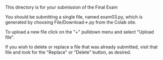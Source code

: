 This directory is for your submission of the Final Exam

You should be submitting a single file, named exam03.py, which is
generated by choosing File/Download->.py from the Colab site.

To upload a new file click on the "+" pulldown menu and select "Upload file".

If you wish to delete or replace a file that was already submitted,
visit that file and look for the "Replace" or "Delete" button, as
desired.
